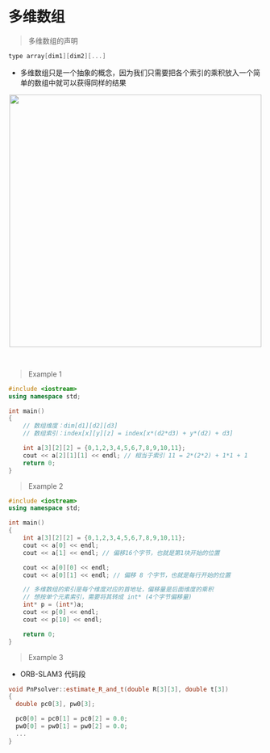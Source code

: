 
&emsp;
# 多维数组

>多维数组的声明
```cpp
type array[dim1][dim2][...]
```
- 多维数组只是一个抽象的概念，因为我们只需要把各个索引的乘积放入一个简单的数组中就可以获得同样的结果

<div align=center>
    <image src="imgs/array.png" width=500>
</div>


&emsp;
>Example 1
```c++
#include <iostream>
using namespace std;

int main()
{
    // 数组维度：dim[d1][d2][d3]
    // 数组索引：index[x][y][z] = index[x*(d2*d3) + y*(d2) + d3]

    int a[3][2][2] = {0,1,2,3,4,5,6,7,8,9,10,11};
    cout << a[2][1][1] << endl; // 相当于索引 11 = 2*(2*2) + 1*1 + 1
    return 0;
}
```
>Example 2
```cpp
#include <iostream>
using namespace std;

int main()
{
    int a[3][2][2] = {0,1,2,3,4,5,6,7,8,9,10,11};
    cout << a[0] << endl;
    cout << a[1] << endl; // 偏移16个字节，也就是第1块开始的位置

    cout << a[0][0] << endl;
    cout << a[0][1] << endl; // 偏移 8 个字节，也就是每行开始的位置

    // 多维数组的索引是每个维度对应的首地址，偏移量是后面维度的乘积
    // 想按单个元素索引，需要将其转成 int* (4个字节偏移量)
    int* p = (int*)a;     
    cout << p[0] << endl;
    cout << p[10] << endl;

    return 0;
}
```


>Example 3
- ORB-SLAM3 代码段
```c++
void PnPsolver::estimate_R_and_t(double R[3][3], double t[3])
{
  double pc0[3], pw0[3];

  pc0[0] = pc0[1] = pc0[2] = 0.0;
  pw0[0] = pw0[1] = pw0[2] = 0.0;
  ...
}
```